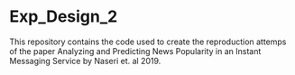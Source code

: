 # Exp_Design_2
This repository contains the code used to create the reproduction attemps of 
the paper Analyzing and Predicting News Popularity
in an Instant Messaging Service by Naseri et. al 2019.
